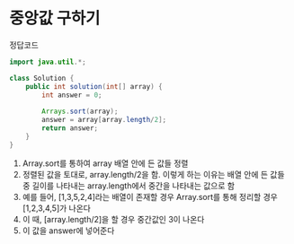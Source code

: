 # 중앙값 구하기

정답코드
```java
import java.util.*;

class Solution {
    public int solution(int[] array) {
        int answer = 0;
        
        Arrays.sort(array);
        answer = array[array.length/2];
        return answer;
    }
}
```

1. Array.sort를 통하여 array 배열 안에 든 값들 정렬
2. 정렬된 값을 토대로, array.length/2을 함. 이렇게 하는 이유는 배열 안에 든 값들 중 길이를 나타내는 array.length에서 중간을 나타내는 값으로 함
3. 예를 들어, [1,3,5,2,4]라는 배열이 존재할 경우 Array.sort를 통해 정리할 경우 [1,2,3,4,5]가 나온다
4. 이 때, [array.length/2]을 할 경우 중간값인 3이 나온다
5. 이 값을 answer에 넣어준다 

